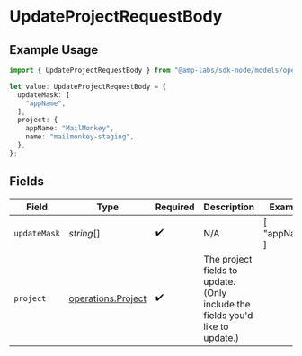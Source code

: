 # UpdateProjectRequestBody

## Example Usage

```typescript
import { UpdateProjectRequestBody } from "@amp-labs/sdk-node/models/operations";

let value: UpdateProjectRequestBody = {
  updateMask: [
    "appName",
  ],
  project: {
    appName: "MailMonkey",
    name: "mailmonkey-staging",
  },
};
```

## Fields

| Field                                                                         | Type                                                                          | Required                                                                      | Description                                                                   | Example                                                                       |
| ----------------------------------------------------------------------------- | ----------------------------------------------------------------------------- | ----------------------------------------------------------------------------- | ----------------------------------------------------------------------------- | ----------------------------------------------------------------------------- |
| `updateMask`                                                                  | *string*[]                                                                    | :heavy_check_mark:                                                            | N/A                                                                           | [<br/>"appName"<br/>]                                                         |
| `project`                                                                     | [operations.Project](../../models/operations/project.md)                      | :heavy_check_mark:                                                            | The project fields to update. (Only include the fields you'd like to update.) |                                                                               |